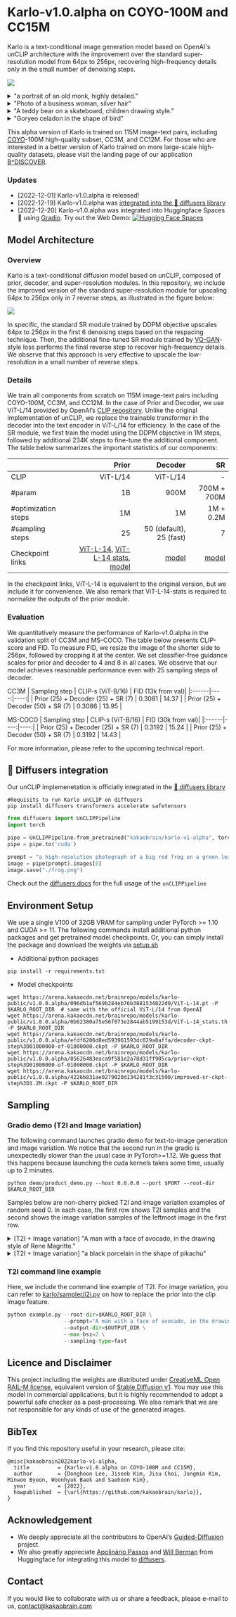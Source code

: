# Karlo-v1.0.alpha on COYO-100M and CC15M

Karlo is a text-conditional image generation model based on OpenAI's unCLIP architecture with the improvement over the standard super-resolution model from 64px to 256px, recovering high-frequency details only in the small number of denoising steps.

<p float="left">
  <img src="/assets/example.gif"/>
</p>

<details>
  <summary>"a portrait of an old monk, highly detailed."</summary>
  <p float="left">
    <img src="/assets/a portrait of an old monk, highly detailed.png"/>
  </p>
</details>
<details>
  <summary>"Photo of a business woman, silver hair"</summary>
  <p float="left">
    <img src="/assets/Photo of a business woman, silver hair.png"/>
  </p>
</details>
<details>
  <summary>"A teddy bear on a skateboard, children drawing style."</summary>
  <p float="left">
    <img src="/assets/A teddy bear on a skateboard, children drawing style..png"/>
  </p>
</details>
<details>
  <summary>"Goryeo celadon in the shape of bird"</summary>
  <p float="left">
    <img src="/assets/Goryeo celadon in the shape of bird.png"/>
  </p>
</details>

This alpha version of Karlo is trained on 115M image-text pairs, including [COYO](https://github.com/kakaobrain/coyo-dataset)-100M high-quality subset, CC3M, and CC12M. For those who are interested in a better version of Karlo trained on more large-scale high-quality datasets, please visit the landing page of our application [B^DISCOVER](https://bdiscover.kakaobrain.com/).

### Updates
* [2022-12-01] Karlo-v1.0.alpha is released!
* [2022-12-19] Karlo-v1.0.alpha was [integrated into the 🧨 diffusers library](#-diffusers-integration)
* [2022-12-20] Karlo-v1.0.alpha was integrated into Huggingface Spaces 🤗 using [Gradio](https://github.com/gradio-app/gradio). Try out the Web Demo: [![Hugging Face Spaces](https://img.shields.io/badge/%F0%9F%A4%97%20Hugging%20Face-Spaces-blue)](https://huggingface.co/spaces/kakaobrain/karlo)

## Model Architecture

### Overview
Karlo is a text-conditional diffusion model based on unCLIP, composed of prior, decoder, and super-resolution modules. In this repository, we include the improved version of the standard super-resolution module for upscaling 64px to 256px only in 7 reverse steps, as illustrated in the figure below:

<p float="left">
  <img src="/assets/improved_sr_arch.jpg"/>
</p>

In specific, the standard SR module trained by DDPM objective upscales 64px to 256px in the first 6 denoising steps based on the respacing technique. Then, the additional fine-tuned SR module trained by [VQ-GAN](https://compvis.github.io/taming-transformers/)-style loss performs the final reverse step to recover high-frequency details. We observe that this approach is very effective to upscale the low-resolution in a small number of reverse steps.

### Details
We train all components from scratch on 115M image-text pairs including COYO-100M, CC3M, and CC12M. In the case of Prior and Decoder, we use ViT-L/14 provided by OpenAI’s [CLIP repository](https://github.com/openai/CLIP). Unlike the original implementation of unCLIP, we replace the trainable transformer in the decoder into the text encoder in ViT-L/14 for efficiency. In the case of the SR module, we first train the model using the DDPM objective in 1M steps, followed by additional 234K steps to fine-tune the additional component. The table below summarizes the important statistics of our components:

| | Prior | Decoder | SR |
|:------|----:|----:|----:|
| CLIP | ViT-L/14 | ViT-L/14 | - |
| #param | 1B | 900M | 700M + 700M |
| #optimization steps | 1M | 1M | 1M + 0.2M |
| #sampling steps | 25 | 50 (default), 25 (fast) | 7 |
|Checkpoint links| [ViT-L-14](https://arena.kakaocdn.net/brainrepo/models/karlo-public/v1.0.0.alpha/096db1af569b284eb76b3881534822d9/ViT-L-14.pt), [ViT-L-14 stats](https://arena.kakaocdn.net/brainrepo/models/karlo-public/v1.0.0.alpha/0b62380a75e56f073e2844ab5199153d/ViT-L-14_stats.th), [model](https://arena.kakaocdn.net/brainrepo/models/karlo-public/v1.0.0.alpha/85626483eaca9f581e2a78d31ff905ca/prior-ckpt-step%3D01000000-of-01000000.ckpt)  | [model](https://arena.kakaocdn.net/brainrepo/models/karlo-public/v1.0.0.alpha/efdf6206d8ed593961593dc029a8affa/decoder-ckpt-step%3D01000000-of-01000000.ckpt)| [model](https://arena.kakaocdn.net/brainrepo/models/karlo-public/v1.0.0.alpha/4226b831ae0279020d134281f3c31590/improved-sr-ckpt-step%3D1.2M.ckpt) |

In the checkpoint links, ViT-L-14 is equivalent to the original version, but we include it for convenience. We also remark that ViT-L-14-stats is required to normalize the outputs of the prior module.

### Evaluation
We quantitatively measure the performance of Karlo-v1.0.alpha in the validation split of CC3M and MS-COCO. The table below presents CLIP-score and FID. To measure FID, we resize the image of the shorter side to 256px, followed by cropping it at the center. We set classifier-free guidance scales for prior and decoder to 4 and 8 in all cases. We observe that our model achieves reasonable performance even with 25 sampling steps of decoder.

CC3M
| Sampling step | CLIP-s (ViT-B/16) | FID (13k from val)|
|:------|----:|----:|
| Prior (25) + Decoder (25) + SR (7) | 0.3081 | 14.37 |
| Prior (25) + Decoder (50) + SR (7) | 0.3086 | 13.95 |

MS-COCO
| Sampling step | CLIP-s (ViT-B/16) | FID (30k from val)|
|:------|----:|----:|
| Prior (25) + Decoder (25) + SR (7) | 0.3192 | 15.24 |
| Prior (25) + Decoder (50) + SR (7) | 0.3192 | 14.43 |


For more information, please refer to the upcoming technical report.

## 🧨 Diffusers integration
Our unCLIP implemenetation is officially integrated in the [🧨 diffusers library](https://huggingface.co/docs/diffusers/api/pipelines/unclip)
```
#Requisits to run Karlo unCLIP on diffusers
pip install diffusers transformers accelerate safetensors
```

```py
from diffusers import UnCLIPPipeline
import torch

pipe = UnCLIPPipeline.from_pretrained("kakaobrain/karlo-v1-alpha", torch_dtype=torch.float16)
pipe = pipe.to('cuda')

prompt = "a high-resolution photograph of a big red frog on a green leaf."
image = pipe(prompt).images[0]
image.save("./frog.png")
```
Check out the [diffusers docs](https://huggingface.co/docs/diffusers/api/pipelines/unclip) for the full usage of the `unCLIPPipeline`

## Environment Setup
We use a single V100 of 32GB VRAM for sampling under PyTorch >= 1.10 and CUDA >= 11. The following commands install additional python packages and get pretrained model checkpoints. Or, you can simply install the package and download the weights via [setup.sh](setup.sh)
- Additional python packages
```
pip install -r requirements.txt
```
- Model checkpoints
```
wget https://arena.kakaocdn.net/brainrepo/models/karlo-public/v1.0.0.alpha/096db1af569b284eb76b3881534822d9/ViT-L-14.pt -P $KARLO_ROOT_DIR  # same with the official ViT-L/14 from OpenAI
wget https://arena.kakaocdn.net/brainrepo/models/karlo-public/v1.0.0.alpha/0b62380a75e56f073e2844ab5199153d/ViT-L-14_stats.th -P $KARLO_ROOT_DIR
wget https://arena.kakaocdn.net/brainrepo/models/karlo-public/v1.0.0.alpha/efdf6206d8ed593961593dc029a8affa/decoder-ckpt-step%3D01000000-of-01000000.ckpt -P $KARLO_ROOT_DIR
wget https://arena.kakaocdn.net/brainrepo/models/karlo-public/v1.0.0.alpha/85626483eaca9f581e2a78d31ff905ca/prior-ckpt-step%3D01000000-of-01000000.ckpt -P $KARLO_ROOT_DIR
wget https://arena.kakaocdn.net/brainrepo/models/karlo-public/v1.0.0.alpha/4226b831ae0279020d134281f3c31590/improved-sr-ckpt-step%3D1.2M.ckpt -P $KARLO_ROOT_DIR
```

## Sampling

### Gradio demo (T2I and Image variation)
The following command launches gradio demo for text-to-image generation and image variation. We notice that the second run in the gradio is unexpectedly slower than the usual case in PyTorch>=1.12. We guess that this happens because launching the cuda kernels takes some time, usually up to 2 minutes.
```
python demo/product_demo.py --host 0.0.0.0 --port $PORT --root-dir $KARLO_ROOT_DIR
```

Samples below are non-cherry picked T2I and image variation examples of random seed 0.
In each case, the first row shows T2I samples and the second shows the image variation samples of the leftmost image in the first row.

<details>
  <summary>[T2I + Image variation] "A man with a face of avocado, in the drawing style of Rene Magritte."</summary>
  <p float="left">
    <img src="/assets/A man with a face of avocado, in the drawing style of Rene Magritte..png"/>
    <img src="/assets/variation_A man with a face of avocado, in the drawing style of Rene Magritte..png"/>
  </p>
</details>

<details>
  <summary>[T2I + Image variation] "a black porcelain in the shape of pikachu"</summary>
  <p float="left">
    <img src="/assets/a black porcelain in the shape of pikachu.png"/>
    <img src="/assets/variation_a black porcelain in the shape of pikachu.png"/>
  </p>
</details>


### T2I command line example
Here, we include the command line example of T2I. For image variation, you can refer to [karlo/sampler/i2i.py](karlo/sampler/i2i.py) on how to replace the prior into the clip image feature.
```python
python example.py --root-dir=$KARLO_ROOT_DIR \
                  --prompt="A man with a face of avocado, in the drawing style of Rene Magritte" \
                  --output-dir=$OUTPUT_DIR \
                  --max-bsz=2 \
                  --sampling-type=fast
```

## Licence and Disclaimer
This project including the weights are distributed under [CreativeML Open RAIL-M license](LICENSE), equivalent version of [Stable Diffusion v1](https://github.com/CompVis/stable-diffusion/blob/main/LICENSE). You may use this model in commercial applications, but it is highly recommended to adopt a powerful safe checker as a post-processing. We also remark that we are not responsible for any kinds of use of the generated images.

## BibTex
If you find this repository useful in your research, please cite:
```
@misc{kakaobrain2022karlo-v1-alpha,
  title         = {Karlo-v1.0.alpha on COYO-100M and CC15M},
  author        = {Donghoon Lee, Jiseob Kim, Jisu Choi, Jongmin Kim, Minwoo Byeon, Woonhyuk Baek and Saehoon Kim},
  year          = {2022},
  howpublished  = {\url{https://github.com/kakaobrain/karlo}},
}
```

## Acknowledgement
* We deeply appreciate all the contributors to OpenAI’s [Guided-Diffusion](https://github.com/openai/guided-diffusion) project.
* We also greatly appreciate [Apolinário Passos](https://github.com/apolinario) and [Will Berman](https://github.com/williamberman) from Huggingface for integrating this model to [diffusers](https://github.com/huggingface/diffusers).

## Contact
If you would like to collaborate with us or share a feedback, please e-mail to us, contact@kakaobrain.com
